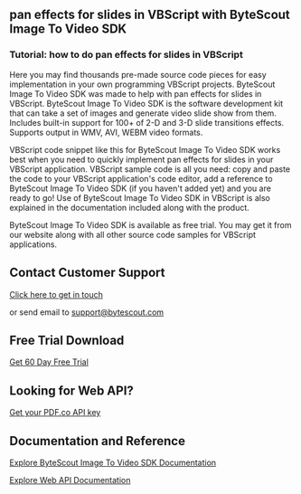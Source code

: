 ## pan effects for slides in VBScript with ByteScout Image To Video SDK

### Tutorial: how to do pan effects for slides in VBScript

Here you may find thousands pre-made source code pieces for easy implementation in your own programming VBScript projects. ByteScout Image To Video SDK was made to help with pan effects for slides in VBScript. ByteScout Image To Video SDK is the software development kit that can take a set of images and generate video slide show from them. Includes built-in support for 100+ of 2-D and 3-D slide transitions effects. Supports output in WMV, AVI, WEBM video formats.

VBScript code snippet like this for ByteScout Image To Video SDK works best when you need to quickly implement pan effects for slides in your VBScript application. VBScript sample code is all you need: copy and paste the code to your VBScript application's code editor, add a reference to ByteScout Image To Video SDK (if you haven't added yet) and you are ready to go! Use of ByteScout Image To Video SDK in VBScript is also explained in the documentation included along with the product.

ByteScout Image To Video SDK is available as free trial. You may get it from our website along with all other source code samples for VBScript applications.

## Contact Customer Support

[Click here to get in touch](https://bytescout.zendesk.com/hc/en-us/requests/new?subject=ByteScout%20Image%20To%20Video%20SDK%20Question)

or send email to [support@bytescout.com](mailto:support@bytescout.com?subject=ByteScout%20Image%20To%20Video%20SDK%20Question) 

## Free Trial Download

[Get 60 Day Free Trial](https://bytescout.com/download/web-installer?utm_source=github-readme)

## Looking for Web API? 

[Get your PDF.co API key](https://pdf.co/documentation/api?utm_source=github-readme)

## Documentation and Reference

[Explore ByteScout Image To Video SDK Documentation](https://bytescout.com/documentation/index.html?utm_source=github-readme)

[Explore Web API Documentation](https://pdf.co/documentation/api?utm_source=github-readme)